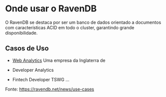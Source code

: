 # Onde usar o RavenDB
O RavenDB se destaca por ser um banco de dados orientado a documentos com características ACID em todo o cluster, garantindo grande disponibilidade. 

## Casos de Uso
- [Web Analytics](https://ravendb.net/articles/big-data-document-database-etl-replication-ravendb-case-study)
Uma empresa da Inglaterra de 

- Developer Analytics
- Fintech Developer TSWG
...

Fonte: https://ravendb.net/news/use-cases
<!--stackedit_data:
eyJoaXN0b3J5IjpbMTkwNzU4NDMxNywxOTkxNzg3NjE0LDExND
UzMjIxMDksLTE5NTg0NDUxODNdfQ==
-->